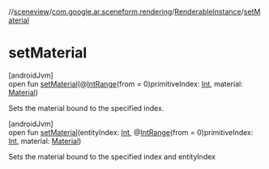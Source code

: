 //[sceneview](../../../index.md)/[com.google.ar.sceneform.rendering](../index.md)/[RenderableInstance](index.md)/[setMaterial](set-material.md)

# setMaterial

[androidJvm]\
open fun [setMaterial](set-material.md)(@[IntRange](https://developer.android.com/reference/kotlin/androidx/annotation/IntRange.html)(from = 0)primitiveIndex: [Int](https://kotlinlang.org/api/latest/jvm/stdlib/kotlin/-int/index.html), material: [Material](../-material/index.md))

Sets the material bound to the specified index.

[androidJvm]\
open fun [setMaterial](set-material.md)(entityIndex: [Int](https://kotlinlang.org/api/latest/jvm/stdlib/kotlin/-int/index.html), @[IntRange](https://developer.android.com/reference/kotlin/androidx/annotation/IntRange.html)(from = 0)primitiveIndex: [Int](https://kotlinlang.org/api/latest/jvm/stdlib/kotlin/-int/index.html), material: [Material](../-material/index.md))

Sets the material bound to the specified index and entityIndex
